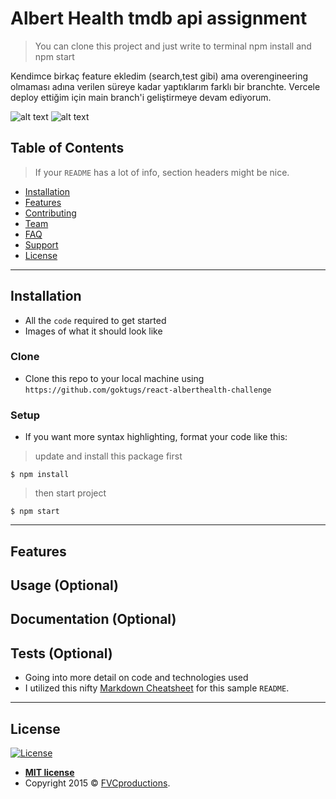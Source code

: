 # Albert Health tmdb api assignment

> You can clone this project and just write to terminal npm install and npm start

Kendimce birkaç feature ekledim (search,test gibi) ama overengineering olmaması adına verilen süreye kadar yaptıklarım farklı bir branchte.
Vercele deploy ettiğim için main branch'i geliştirmeye devam ediyorum.

![alt text](https://i.hizliresim.com/ql3ijdj.png)
![alt text](https://i.hizliresim.com/2x31mav.png)


## Table of Contents

> If your `README` has a lot of info, section headers might be nice.

- [Installation](#installation)
- [Features](#features)
- [Contributing](#contributing)
- [Team](#team)
- [FAQ](#faq)
- [Support](#support)
- [License](#license)


---

## Installation

- All the `code` required to get started
- Images of what it should look like

### Clone

- Clone this repo to your local machine using `https://github.com/goktugs/react-alberthealth-challenge`

### Setup

- If you want more syntax highlighting, format your code like this:

> update and install this package first

```shell
$ npm install

```

> then start project

```shell
$ npm start

```


---

## Features
## Usage (Optional)
## Documentation (Optional)
## Tests (Optional)

- Going into more detail on code and technologies used
- I utilized this nifty <a href="https://github.com/adam-p/markdown-here/wiki/Markdown-Cheatsheet" target="_blank">Markdown Cheatsheet</a> for this sample `README`.

---


## License

[![License](http://img.shields.io/:license-mit-blue.svg?style=flat-square)](http://badges.mit-license.org)

- **[MIT license](http://opensource.org/licenses/mit-license.php)**
- Copyright 2015 © <a href="http://fvcproductions.com" target="_blank">FVCproductions</a>.
